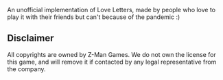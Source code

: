 An unofficial implementation of Love Letters, made by people who love to play it with their friends but can't because of the pandemic :)

## Disclaimer

All copyrights are owned by Z-Man Games. We do not own the license for this game, and will remove it if contacted by any legal representative from the company.
